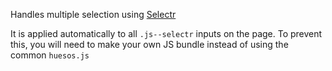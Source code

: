 Handles multiple selection using [Selectr](https://github.com/Mobius1/Selectr)

It is applied automatically to all `.js--selectr` inputs on the page. To prevent this, you will need to make your own JS bundle instead of using the common `huesos.js`